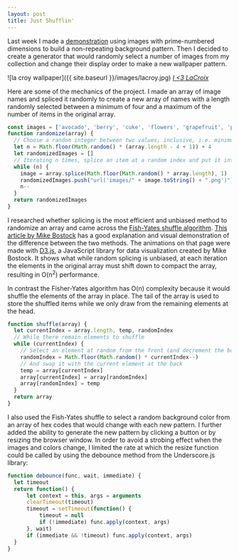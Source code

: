 ```yaml
---
layout: post
title: Just Shufflin'
---
```

Last week I made a [demonstration](http://jingyufanclub.co/blog/sounds-like-enjoy/) using images with prime-numbered dimensions to build a non-repeating background pattern. Then I decided to create a generator that would randomly select a number of images from my collection and change their display order to make a new wallpaper pattern.

![la croy wallpaper]({{ site.baseurl }}/images/lacroy.jpg)
*[I <3 LaCroix](http://jingyufanclub.co/la-croy/)*

Here are some of the mechanics of the project. I made an array of image names and spliced it randomly to create a new array of names with a length randomly selected between a minimum of four and a maximum of the number of items in the original array.
```js
const images = ['avocado', 'berry', 'cuke', 'flowers', 'grapefruit', 'peony', 'plain', 'pomelo', 'tangerine']
function randomize(array) {
  // Choose a random integer between two values, inclusive, i.e. minimum of 4 and maximum of number of items in original array: Math.floor(Math.random() * (max - min + 1)) + min
  let n = Math.floor(Math.random() * (array.length - 4 + 1)) + 4
  let randomizedImages = []
  // Iterating n times, splice an item at a random index and put it into a new array
  while (n) {
    image = array.splice(Math.floor(Math.random() * array.length), 1)
    randomizedImages.push("url('images/" + image.toString() + ".png')")
    n--
  }
  return randomizedImages
}
```
I researched whether splicing is the most efficient and unbiased method to randomize an array and came across the [Fish-Yates shuffle algorithm](https://en.wikipedia.org/wiki/Fisher%E2%80%93Yates_shuffle). [This article by Mike Bostock](https://bost.ocks.org/mike/shuffle/) has a good explanation and visual demonstration of the difference between the two methods. The animations on that page were made with [D3.js](https://d3js.org/), a JavaScript library for data visualization created by Mike Bostock. It shows what while random splicing is unbiased, at each iteration the elements in the original array must shift down to compact the array, resulting in O(n<sup>2</sup>) performance.

In contrast the Fisher-Yates algorithm has O(n) complexity because it would shuffle the elements of the array in place. The tail of the array is used to store the shuffled items while we only draw from the remaining elements at the head.
```js
function shuffle(array) {
  let currentIndex = array.length, temp, randomIndex
  // While there remain elements to shuffle
  while (currentIndex) {
    // Select an element at random from the front (and decrement the bound between shuffled and untouched items)
    randomIndex = Math.floor(Math.random() * currentIndex--)
    // And swap it with the current element at the back
    temp = array[currentIndex]
    array[currentIndex] = array[randomIndex]
    array[randomIndex] = temp
  }
  return array
}
```
I also used the Fish-Yates shuffle to select a random background color from an array of hex codes that would change with each new pattern. I further added the ability to generate the new pattern by clicking a button or by resizing the browser window. In order to avoid a strobing effect when the images and colors change, I limited the rate at which the resize function could be called by using the debounce method from the Underscore.js library:
```js
function debounce(func, wait, immediate) {
  let timeout
  return function() {
      let context = this, args = arguments
      clearTimeout(timeout)
      timeout = setTimeout(function() {
          timeout = null
          if (!immediate) func.apply(context, args)
      }, wait)
      if (immediate && !timeout) func.apply(context, args)
  }
}
```
